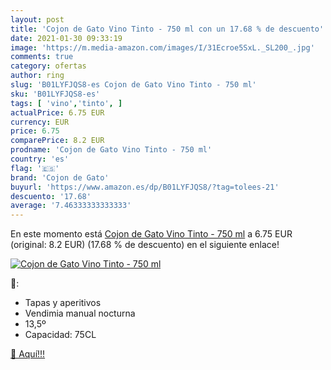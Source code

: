 ```yaml
---
layout: post
title: 'Cojon de Gato Vino Tinto - 750 ml con un 17.68 % de descuento'
date: 2021-01-30 09:33:19
image: 'https://m.media-amazon.com/images/I/31Ecroe5SxL._SL200_.jpg'
comments: true
category: ofertas
author: ring
slug: 'B01LYFJQS8-es Cojon de Gato Vino Tinto - 750 ml'
sku: 'B01LYFJQS8-es'
tags: [ 'vino','tinto', ]
actualPrice: 6.75 EUR
currency: EUR
price: 6.75
comparePrice: 8.2 EUR
prodname: 'Cojon de Gato Vino Tinto - 750 ml'
country: 'es'
flag: '🇪🇸'
brand: 'Cojon de Gato'
buyurl: 'https://www.amazon.es/dp/B01LYFJQS8/?tag=tolees-21'
descuento: '17.68'
average: '7.46333333333333'
---
```


En este momento está [Cojon de Gato Vino Tinto - 750 ml](https://www.amazon.es/dp/B01LYFJQS8/?tag=tolees-21) a 6.75 EUR (original: 8.2 EUR) (17.68 %  de descuento) en el siguiente enlace!

[![Cojon de Gato Vino Tinto - 750 ml](https://m.media-amazon.com/images/I/31Ecroe5SxL._SL200_.jpg)](https://www.amazon.es/dp/B01LYFJQS8/?tag=tolees-21)

🔎:

- Tapas y aperitivos
- Vendimia manual nocturna
- 13,5º
- Capacidad: 75CL

[🛒 Aquí!!!](https://www.amazon.es/dp/B01LYFJQS8/?tag=tolees-21)
